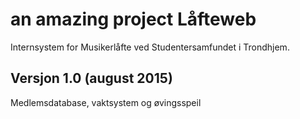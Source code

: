 an amazing project
Låfteweb
=============

Internsystem for Musikerlåfte ved Studentersamfundet i Trondhjem.


Versjon 1.0 (august 2015)
----------------

Medlemsdatabase, vaktsystem og øvingsspeil

